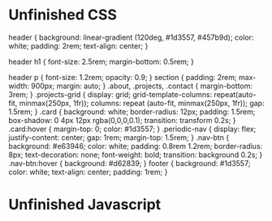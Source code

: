 # Unfinished CSS

header {
    background: linear-gradient (120deg, #1d3557, #457b9d);
    color: white;
    padding: 2rem;
    text-align: center;
}

header h1 {
    font-size: 2.5rem;
    margin-bottom: 0.5rem;
}

header p {
    font-size: 1.2rem;
    opacity: 0.9;
}
section {
    padding: 2rem;
    max-width: 900px;
    margin: auto;
}
.about, .projects, .contact {
    margin-bottom: 3rem;
}
.projects-grid {
    display: grid;
    grid-template-columns: repeat(auto-fit, minmax(250px, 1fr));
    columns: repeat (auto-fit, minmax(250px, 1fr));
    gap: 1.5rem;
}
.card {
    background: white;
    border-radius: 12px;
    padding: 1.5rem;
    box-shadow: 0 4px 12px rgba(0,0,0,0.1);
    transition: transform 0.2s;
}
.card:hover {
    margin-top: 0;
    color: #1d3557;
}
.periodic-nav {
    display: flex;
    justify-content: center;
    gap: 1rem;
    margin-top: 1.5rem;
}
.nav-btn {
    background: #e63946;
    color: white;
    padding: 0.8rem 1.2rem;
    border-radius: 8px;
    text-decoration: none;
    font-weight: bold;
    transition: background 0.2s;
}
.nav-btn:hover {
    background: #d62839;
}
footer {
    background: #1d3557;
    color: white;
    text-align: center;
    padding: 1rem;
}

# Unfinished Javascript

